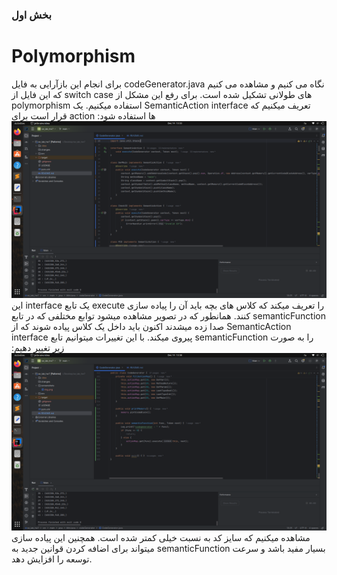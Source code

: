 ### بخش اول 
# Polymorphism
برای انجام این بازآرایی به فایل codeGenerator.java نگاه می کنیم و مشاهده می کنیم که این فایل از switch case های طولانی تشکیل شده است. برای رفع این مشکل از polymorphism استفاده میکنیم. یک SemanticAction interface تعریف میکنیم که قرار است برای action ها استفاده شود:
![img.png](screenshots/img.png)
این interface یک تابع execute را تعریف میکند که کلاس های بچه باید آن را پیاده سازی کنند. همانطور که در تصویر مشاهده میشود توابع مختلفی که در تابع semanticFunction صدا زده میشدند اکنون باید داخل یک کلاس پیاده شوند که از SemanticAction interface پیروی میکند. با این تغییرات میتوانیم تابع semanticFunction را به صورت زیر تغییر دهیم:
![img.png](screenshots/img2.png)
مشاهده میکنیم که سایز کد به نسبت خیلی کمتر شده است. همچنین این پیاده سازی میتواند برای اضافه کردن قوانین جدید به semanticFunction بسیار مفید باشد و سرعت توسعه را افزایش دهد.